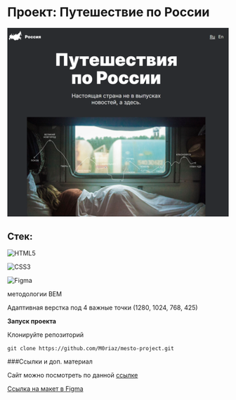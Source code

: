 
# Проект: Путешествие по России


![Начальное состояние страницы](images/pr.png)

## Стек:
![HTML5](https://img.shields.io/badge/html5-%23E34F26.svg?style=for-the-badge&logo=html5&logoColor=white)

![CSS3](https://img.shields.io/badge/css3-%231572B6.svg?style=for-the-badge&logo=css3&logoColor=white)

![Figma](https://img.shields.io/badge/figma-%23F24E1E.svg?style=for-the-badge&logo=figma&logoColor=white)


методологии BEM

Адаптивная верстка под 4 важные точки (1280, 1024, 768, 425)

**Запуск проекта**

Клонируйте репозиторий

```
git clone https://github.com/M0riaz/mesto-project.git
```

###Ссылки и доп. материал

Сайт можно посмотреть по данной [ссылке](<https://m0riaz.github.io/russian-travel/>)

[Ссылка на макет в Figma](https://www.figma.com/file/5S2WSbEFL6awjVWJ0NWL8Q/Sprint-3_-Russia-_-desktop-mobile?node-id=28503%3A0)